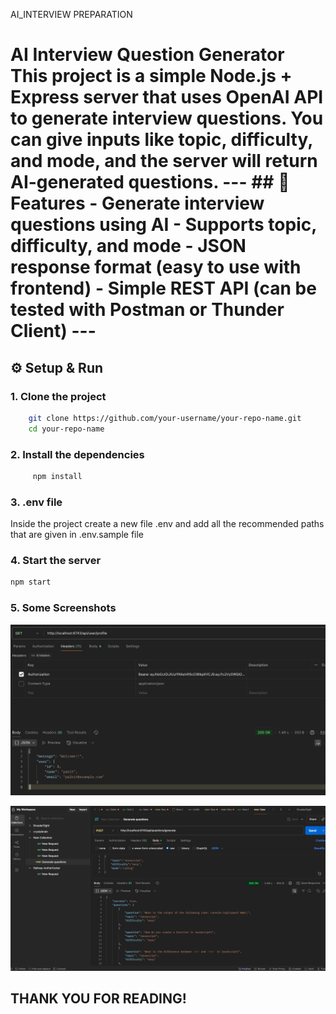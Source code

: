 AI_INTERVIEW PREPARATION
# AI Interview Question Generator This project is a simple Node.js + Express server that uses OpenAI API to generate interview questions. You can give inputs like **topic, difficulty, and mode**, and the server will return AI-generated questions. --- ## 🚀 Features - Generate interview questions using AI - Supports topic, difficulty, and mode - JSON response format (easy to use with frontend) - Simple REST API (can be tested with Postman or Thunder Client) --- 


## ⚙️ Setup & Run 

### 1. Clone the project
```bash
    git clone https://github.com/your-username/your-repo-name.git
    cd your-repo-name
```

### 2. Install the dependencies
```bash
     npm install
```

### 3. .env file
Inside the project create a new file .env and add all the recommended paths that are given in .env.sample file 
  
### 4. Start the server 
```bash
npm start 
```
  
### 5. Some Screenshots 
![App Screenshot](./backend/screenshots/users.png) 


![App Screenshot](./backend/screenshots/questions.png) 

## THANK YOU FOR READING!

